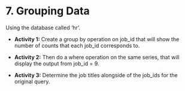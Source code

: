 # 7. Grouping Data
Using the database called ‘hr’.

* **Activity 1:** Create a group by operation on job_id that will show the number of counts that each job_id corresponds to.

* **Activity 2:** Then do a where operation on the same series, that will display the output from job_id = 9.

* **Activity 3:** Determine the job titles alongside of the job_ids for the original query.
